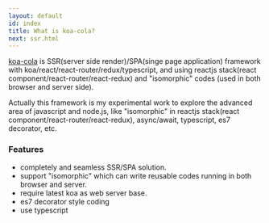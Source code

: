 ```yaml
---
layout: default
id: index
title: What is koa-cola?
next: ssr.html
---
```


[koa-cola](https://koa-cola.github.io/) is SSR(server side render)/SPA(singe page application) framework with koa/react/react-router/redux/typescript, and using reactjs stack(react component/react-router/react-redux) and "isomorphic" codes (used in both browser and server side).

Actually this framework is my experimental work to explore the advanced area of javascript and node.js, like "isomorphic" in reactjs stack(react component/react-router/react-redux), async/await, typescript, es7 decorator, etc.

### Features
* completely and seamless SSR/SPA solution.
* support "isomorphic" which can write reusable codes running in both browser and server.
* require latest koa as web server base.
* es7 decorator style coding
* use typescript

